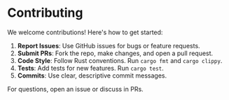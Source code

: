 # Contributing

We welcome contributions! Here's how to get started:

1. **Report Issues**: Use GitHub issues for bugs or feature requests.
2. **Submit PRs**: Fork the repo, make changes, and open a pull request.
3. **Code Style**: Follow Rust conventions. Run `cargo fmt` and `cargo clippy`.
4. **Tests**: Add tests for new features. Run `cargo test`.
5. **Commits**: Use clear, descriptive commit messages.

For questions, open an issue or discuss in PRs.